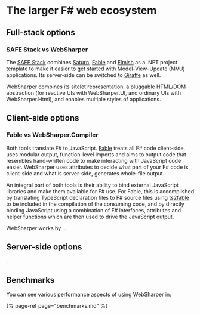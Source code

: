 # The larger F\# web ecosystem

## Full-stack options

### SAFE Stack vs WebSharper

The [SAFE Stack](https://safe-stack.github.io/) combines [Saturn](https://saturnframework.org/), [Fable](https://fable.io) and [Elmish](https://elmish.github.io/elmish/) as a .NET project template to make it easier to get started with Model-View-Update \(MVU\) applications. Its server-side can be switched to [Giraffe](https://giraffe.wiki/) as well.

WebSharper combines its sitelet representation, a pluggable HTML/DOM abstraction \(for reactive UIs with WebSharper.UI, and ordinary UIs with WebSharper.Html\), and enables multiple styles of applications.

## Client-side options

### Fable vs WebSharper.Compiler

Both tools translate F\# to JavaScript. [Fable](https://fable.io) treats all F\# code client-side, uses modular output, function-level imports and aims to output code that resembles hand-written code to make interacting with JavaScript code easier. WebSharper uses attributes to decide what part of your F\# code is client-side and what is server-side, generates whole-file output.

An integral part of both tools is their ability to bind external JavaScript libraries and make them available for F\# use. For Fable, this is accomplished by translating TypeScript declaration files to F\# source files using [ts2fable](https://github.com/fable-compiler/ts2fable) to be included in the compilation of the consuming code, and by directly binding JavaScript using a combination of F\# interfaces, attributes and helper functions which are then used to drive the JavaScript output.

WebSharper works by ...  

## Server-side options

.

## Benchmarks

You can see various performance aspects of using WebSharper in:

{% page-ref page="benchmarks.md" %}



 

